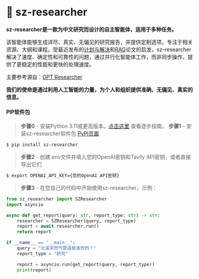 # 🔎 sz-researcher

**sz-researcher是一款为中文研究而设计的自主智能体，适用于多种任务。**

该智能体能够生成详尽、真实、无偏见的研究报告，并提供定制选项，专注于相关资源、大纲和课程。受最近发布的[计划与解决](https://arxiv.org/abs/2305.04091)和[RAG](https://arxiv.org/abs/2005.11401)论文的启发，sz-researcher解决了速度、确定性和可靠性的问题，通过并行化智能体工作，而非同步操作，提供了更稳定的性能和更快的处理速度。

主要参考源自：[GPT Researcher](https://github.com/assafelovic/gpt-researcher)

**我们的使命是通过利用人工智能的力量，为个人和组织提供准确、无偏见、真实的信息。**

#### PIP软件包
> **步骤0** - 安装Python 3.11或更高版本。[点击这里](https://www.tutorialsteacher.com/python/install-python) 查看逐步指南。
> **步骤1** - 安装sz-researcher软件包 [PyPI页面](https://pypi.org/project/sz-researcher/)
```bash
$ pip install sz-researcher
```
> **步骤2** - 创建.env文件并填入您的OpenAI密钥和Tavily API密钥，或者直接导出它们
```bash
$ export OPENAI_API_KEY={您的OpenAI API密钥}
```
> **步骤3** - 在您自己的代码中开始使用sz-researcher，示例：
```python
from sz_researcher import SZResearcher
import asyncio

async def get_report(query: str, report_type: str) -> str:
    researcher = SZResearcher(query, report_type)
    report = await researcher.run()
    return report

if __name__ == "__main__":
    query = "北溪天然气管道是谁炸的？"
    report_type = "研究"

    report = asyncio.run(get_report(query, report_type))
    print(report)
```

